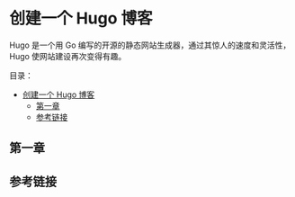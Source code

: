 # 创建一个 Hugo 博客

Hugo 是一个用 Go 编写的开源的静态网站生成器，通过其惊人的速度和灵活性，Hugo 使网站建设再次变得有趣。

目录：

- [创建一个 Hugo 博客](#创建一个-hugo-博客)
  - [第一章](#第一章)
  - [参考链接](#参考链接)

## 第一章

## 参考链接
